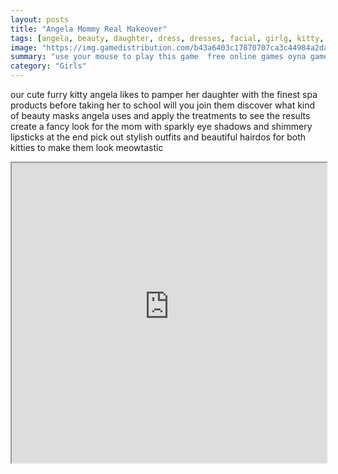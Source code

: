 ```yaml
---
layout: posts
title: "Angela Mommy Real Makeover"
tags: [angela, beauty, daughter, dress, dresses, facial, girlg, kitty, makeover, makeup, mother, simulation, spa, talking, treatment, free, online, games, oyna, game, free, games, play, play, games]
image: "https://img.gamedistribution.com/b43a6403c17870707ca3c44984a2da22.jpg"
summary: "use your mouse to play this game  free online games oyna game free games play play games"
category: "Girls"
---
```


our cute furry kitty angela likes to pamper her daughter with the finest spa products before taking her to school will you join them discover what kind of beauty masks angela uses and apply the treatments to see the results create a fancy look for the mom with sparkly eye shadows and shimmery lipsticks at the end pick out stylish outfits and beautiful hairdos for both kitties to make them look meowtastic

<iframe width="100%" height="480px;" src="https://flash.gamedistribution.com?game=b43a6403c17870707ca3c44984a2da22"></iframe>